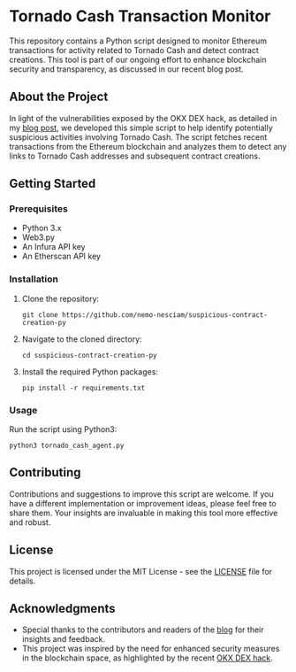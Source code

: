 # Tornado Cash Transaction Monitor

This repository contains a Python script designed to monitor Ethereum transactions for activity related to Tornado Cash and detect contract creations. This tool is part of our ongoing effort to enhance blockchain security and transparency, as discussed in our recent blog post.

## About the Project

In light of the vulnerabilities exposed by the OKX DEX hack, as detailed in my [blog post](https://medium.com/@ervin.zubic/unpacking-the-okx-dex-hack-a-detailed-post-mortem-of-the-multi-million-dollar-exploit-18524c90d456), we developed this simple script to help identify potentially suspicious activities involving Tornado Cash. The script fetches recent transactions from the Ethereum blockchain and analyzes them to detect any links to Tornado Cash addresses and subsequent contract creations.

## Getting Started

### Prerequisites

- Python 3.x
- Web3.py
- An Infura API key
- An Etherscan API key

### Installation

1. Clone the repository:
   ```
   git clone https://github.com/nemo-nesciam/suspicious-contract-creation-py
   ```
2. Navigate to the cloned directory:
   ```
   cd suspicious-contract-creation-py
   ```
3. Install the required Python packages:
   ```
   pip install -r requirements.txt
   ```

### Usage

Run the script using Python3:
```
python3 tornado_cash_agent.py
```

## Contributing

Contributions and suggestions to improve this script are welcome. If you have a different implementation or improvement ideas, please feel free to share them. Your insights are invaluable in making this tool more effective and robust.

## License

This project is licensed under the MIT License - see the [LICENSE](https://en.wikipedia.org/wiki/MIT_License) file for details.

## Acknowledgments

- Special thanks to the contributors and readers of the [blog](https://medium.com/@ervin.zubic/elevate-your-blockchain-security-python-techniques-to-monitor-tornado-cash-and-new-contracts-752320131c4d) for their insights and feedback.
- This project was inspired by the need for enhanced security measures in the blockchain space, as highlighted by the recent [OKX DEX hack](https://medium.com/@ervin.zubic/unpacking-the-okx-dex-hack-a-detailed-post-mortem-of-the-multi-million-dollar-exploit-18524c90d456).
